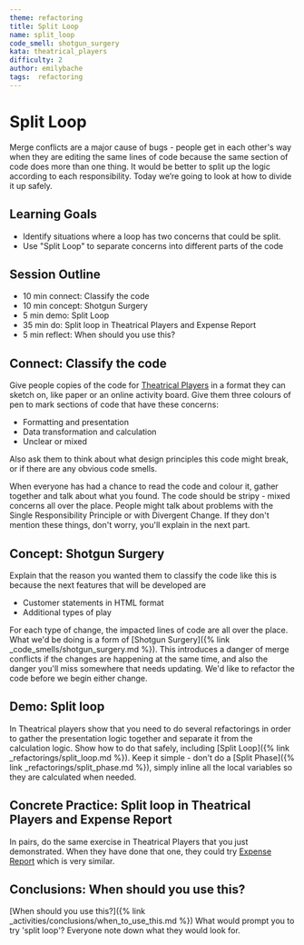```yaml
---
theme: refactoring
title: Split Loop
name: split_loop
code_smell: shotgun_surgery
kata: theatrical_players
difficulty: 2
author: emilybache
tags:  refactoring
---
```


# Split Loop

Merge conflicts are a major cause of bugs - people get in each other's way when they are editing the same lines of code because the same section of code does more than one thing.  It would be better to split up the logic according to each responsibility. Today we’re going to look at how to divide it up safely.

## Learning Goals

* Identify situations where a loop has two concerns that could be split.
* Use "Split Loop" to separate concerns into different parts of the code

## Session Outline

* 10 min connect: Classify the code
* 10 min concept: Shotgun Surgery
* 5 min demo: Split Loop
* 35 min do: Split loop in Theatrical Players and Expense Report
* 5 min reflect: When should you use this?

## Connect: Classify the code
Give people copies of the code for [Theatrical Players](https://github.com/emilybache/Theatrical-Players-Refactoring-Kata) in a format they can sketch on, like paper or an online activity board. Give them three colours of pen to mark sections of code that have these concerns:

* Formatting and presentation
* Data transformation and calculation
* Unclear or mixed

Also ask them to think about what design principles this code might break, or if there are any obvious code smells.

When everyone has had a chance to read the code and colour it, gather together and talk about what you found. The code should be stripy - mixed concerns all over the place. People might talk about problems with the Single Responsibility Principle or with Divergent Change. If they don't mention these things, don't worry, you'll explain in the next part.

## Concept: Shotgun Surgery
Explain that the reason you wanted them to classify the code like this is because the next features that will be developed are

* Customer statements in HTML format
* Additional types of play

For each type of change, the impacted lines of code are all over the place. What we'd be doing is a form of [Shotgun Surgery]({% link _code_smells/shotgun_surgery.md %}). This introduces a danger of merge conflicts if the changes are happening at the same time, and also the danger you'll miss somewhere that needs updating. We'd like to refactor the code before we begin either change.

## Demo: Split loop
In Theatrical players show that you need to do several refactorings in order to gather the presentation logic together and separate it from the calculation logic. Show how to do that safely, including [Split Loop]({% link _refactorings/split_loop.md %}). Keep it simple - don't do a [Split Phase]({% link _refactorings/split_phase.md %}), simply inline all the local variables so they are calculated when needed.

## Concrete Practice: Split loop in Theatrical Players and Expense Report
In pairs, do the same exercise in Theatrical Players that you just demonstrated. When they have done that one, they could try [Expense Report](https://github.com/emilybache/ExpenseReport-Refactoring-Kata) which is very similar.

## Conclusions: When should you use this?
[When should you use this?]({% link _activities/conclusions/when_to_use_this.md %}) What would prompt you to try 'split loop'? Everyone note down what they would look for.
